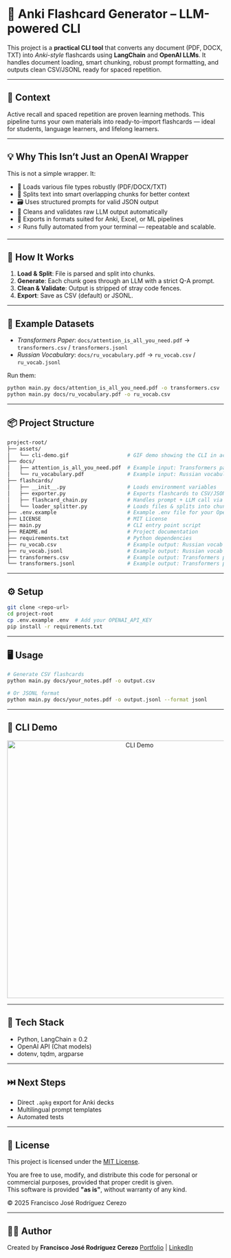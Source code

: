 # 🧠 Anki Flashcard Generator – LLM-powered CLI

This project is a **practical CLI tool** that converts any document (PDF, DOCX, TXT) into *Anki-style* flashcards using **LangChain** and **OpenAI LLMs**. It handles document loading, smart chunking, robust prompt formatting, and outputs clean CSV/JSONL ready for spaced repetition.

---

## 🧭 Context

Active recall and spaced repetition are proven learning methods. This pipeline turns your own materials into ready-to-import flashcards — ideal for students, language learners, and lifelong learners.

---

## 💡 Why This Isn’t Just an OpenAI Wrapper

This is not a simple wrapper. It:

- 📄 Loads various file types robustly (PDF/DOCX/TXT)
- 🔀 Splits text into smart overlapping chunks for better context
- 🗃️ Uses structured prompts for valid JSON output
- 🧹 Cleans and validates raw LLM output automatically
- 💾 Exports in formats suited for Anki, Excel, or ML pipelines
- ⚡ Runs fully automated from your terminal — repeatable and scalable.

---

## 🚀 How It Works

1. **Load & Split**: File is parsed and split into chunks.
2. **Generate**: Each chunk goes through an LLM with a strict Q-A prompt.
3. **Clean & Validate**: Output is stripped of stray code fences.
4. **Export**: Save as CSV (default) or JSONL.

---

## 📄 Example Datasets

- *Transformers Paper*: `docs/attention_is_all_you_need.pdf` → `transformers.csv` / `transformers.jsonl`
- *Russian Vocabulary*: `docs/ru_vocabulary.pdf` → `ru_vocab.csv` / `ru_vocab.jsonl`

Run them:

```bash
python main.py docs/attention_is_all_you_need.pdf -o transformers.csv
python main.py docs/ru_vocabulary.pdf -o ru_vocab.csv
```

---

## 📦 Project Structure

```bash
project-root/
├── assets/                 
│   └── cli-demo.gif                   # GIF demo showing the CLI in action (you can see it below)
├── docs/                        
│   ├── attention_is_all_you_need.pdf  # Example input: Transformers paper
│   └── ru_vocabulary.pdf              # Example input: Russian vocabulary
├── flashcards/                  
│   ├── __init__.py                    # Loads environment variables
│   ├── exporter.py                    # Exports flashcards to CSV/JSONL
│   ├── flashcard_chain.py             # Handles prompt + LLM call via LangChain
│   └── loader_splitter.py             # Loads files & splits into chunks
├── .env.example                       # Example .env file for your OpenAI key
├── LICENSE                            # MIT License
├── main.py                            # CLI entry point script
├── README.md                          # Project documentation
├── requirements.txt                   # Python dependencies
├── ru_vocab.csv                       # Example output: Russian vocab (CSV)
├── ru_vocab.jsonl                     # Example output: Russian vocab (JSONL)
├── transformers.csv                   # Example output: Transformers paper (CSV)
└── transformers.jsonl                 # Example output: Transformers paper (JSONL)
```

---

## ⚙️ Setup

```bash
git clone <repo-url>
cd project-root
cp .env.example .env  # Add your OPENAI_API_KEY
pip install -r requirements.txt
```

---

## 🖥️ Usage

```bash
# Generate CSV flashcards
python main.py docs/your_notes.pdf -o output.csv

# Or JSONL format
python main.py docs/your_notes.pdf -o output.jsonl --format jsonl
```

---

## 🎥 CLI Demo

<div align="center">
  <img src="assets/cli-demo.gif" alt="CLI Demo" width="600"/>
</div>

---

## 🧰 Tech Stack

- Python, LangChain ≥ 0.2
- OpenAI API (Chat models)
- dotenv, tqdm, argparse

---

## ⏭️ Next Steps

- Direct `.apkg` export for Anki decks
- Multilingual prompt templates
- Automated tests

---

## 📝 License

This project is licensed under the [MIT License](LICENSE).

You are free to use, modify, and distribute this code for personal or commercial purposes, provided that proper credit is given.  
This software is provided **"as is"**, without warranty of any kind.

© 2025 Francisco José Rodríguez Cerezo

---

## 👨‍💻 Author

Created by **Francisco José Rodríguez Cerezo**
[Portfolio](https://franrguezcer.github.io/portfolio/) | [LinkedIn](https://linkedin.com/in/franciscojoserodriguezcerezo)
